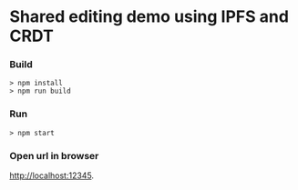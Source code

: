 # Shared editing demo using IPFS and CRDT


### Build

```
> npm install
> npm run build
```

### Run

```
> npm start
```

### Open url in browser
[http://localhost:12345](http://localhost:12345).

